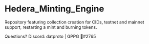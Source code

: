 # Hedera_Minting_Engine

Repository featuring collection creation for CIDs, testnet and mainnet support, restarting a mint and burning tokens. 

Questions? Discord: datproto | GPPG 🐼#2765
